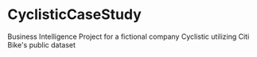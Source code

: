 # CyclisticCaseStudy
Business Intelligence Project for a fictional company Cyclistic utilizing Citi Bike's public dataset
